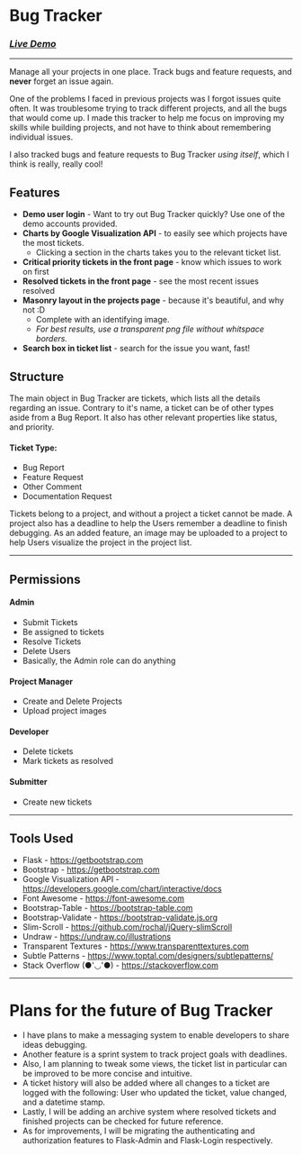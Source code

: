 <!-- Hello! Title -->
# Bug Tracker
### _[Live Demo](http://kevfrancisco.pythonanywhere.com/)_
---
<!-- Summary -->

Manage all your projects in one place. Track bugs and feature requests, and **never** forget an issue again.

One of the problems I faced in previous projects was I forgot issues quite often. It was troublesome trying to track different projects, and all the bugs that would come up. I made this tracker to help me focus on improving my skills while building projects, and not have to think about remembering individual issues.

I also tracked bugs and feature requests to Bug Tracker _using itself_, which I think is really, really cool!

## Features
* __Demo user login__ - Want to try out Bug Tracker quickly? Use one of the demo accounts provided.
* __Charts by Google Visualization API__ - to easily see which projects have the most tickets.
    * Clicking a section in the charts takes you to the relevant ticket list.
* __Critical priority tickets in the front page__ - know which issues to work on first
* __Resolved tickets in the front page__ - see the most recent issues resolved
* __Masonry layout in the projects page__ - because it's beautiful, and why not :D
    * Complete with an identifying image.
    * _For best results, use a transparent png file without whitspace borders._
* __Search box in ticket list__ - search for the issue you want, fast!

## Structure

The main object in Bug Tracker are tickets, which lists all the details regarding an issue. Contrary to it's name, a ticket can be of other types aside from a Bug Report. It also has other relevant properties like status, and priority.

#### Ticket Type:
* Bug Report
* Feature Request
* Other Comment
* Documentation Request

Tickets belong to a project, and without a project a ticket cannot be made. A project also has a deadline to help the Users remember a deadline to finish debugging. As an added feature, an image may be uploaded to a project to help Users visualize the project in the project list.

---

## Permissions

#### Admin
* Submit Tickets
* Be assigned to tickets
* Resolve Tickets
* Delete Users
* Basically, the Admin role can do anything

#### Project Manager
* Create and Delete Projects
* Upload project images

#### Developer
* Delete tickets
* Mark tickets as resolved

#### Submitter
* Create new tickets

---
## Tools Used
* Flask - https://getbootstrap.com
* Bootstrap - https://getbootstrap.com
* Google Visualization API - https://developers.google.com/chart/interactive/docs
* Font Awesome - https://font-awesome.com
* Bootstrap-Table - https://bootstrap-table.com
* Bootstrap-Validate - https://bootstrap-validate.js.org
* Slim-Scroll - https://github.com/rochal/jQuery-slimScroll
* Undraw - https://undraw.co/illustrations
* Transparent Textures - https://www.transparenttextures.com
* Subtle Patterns - https://www.toptal.com/designers/subtlepatterns/
* Stack Overflow (●'◡'●) - https://stackoverflow.com

---
# Plans for the future of Bug Tracker
* I have plans to make a messaging system to enable developers to share ideas debugging.
* Another feature is a sprint system to track project goals with deadlines.
* Also, I am planning to tweak some views, the ticket list in particular can be improved to be more concise and intuitive.
* A ticket history will also be added where all changes to a ticket are logged with the following: User who updated the ticket, value changed, and a datetime stamp.
* Lastly, I will be adding an archive system where resolved tickets and finished projects can be checked for future reference.
* As for improvements, I will be migrating the authenticating and authorization features to Flask-Admin and Flask-Login respectively.
